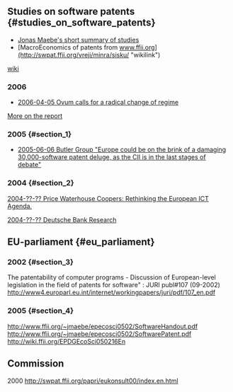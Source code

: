 ## Studies on software patents {#studies_on_software_patents}

-   [Jonas Maebe\'s short summary of
    studies](http://www.elis.ugent.be/~jmaebe/swpat/studies/studies_short_en.pdf "wikilink")
-   [MacroEconomics of patents from
    www.ffii.org](http://swpat.ffii.org/vreji/minra/sisku/ "wikilink")

[wiki](http://wiki.ffii.org/SwpatsiskuEn "wikilink")

### 2006

-   [2006-04-05 Ovum calls for a radical change of
    regime](http://www.ovum.com/go/content/c,377,62989 "wikilink")

[More on the
report](http://store.ovum.com/detail.aspx?ID=1981 "wikilink")

### 2005 {#section_1}

-   [2005-06-06 Butler Group \"Europe could be on the brink of a
    damaging 30,000-software patent deluge, as the CII is in the last
    stages of
    debate\"](http://www.butlergroup.com/company/press/docview.asp?id=159 "wikilink")

### 2004 {#section_2}

[2004-??-?? Price Waterhouse Coopers: Rethinking the European ICT
Agenda.](http://www.ez.nl/content.jsp?objectid=24583 "wikilink")

[2004-??-?? Deutsche Bank
Research](http://www.dbresearch.com/PROD/DBR_INTERNET_EN-PROD/PROD0000000000175949.pdf "wikilink")

## EU-parliament {#eu_parliament}

### 2002 {#section_3}

The patentability of computer programs - Discussion of European-level
legislation in the field of patents for software\" : JURI publ#107
(09-2002)
<http://www4.europarl.eu.int/internet/workingpapers/juri/pdf/107_en.pdf>

### 2005 {#section_4}

<http://www.ffii.org/~jmaebe/epecosci0502/SoftwareHandout.pdf>
<http://www.ffii.org/~jmaebe/epecosci0502/SoftwarePatent.pdf>
<http://wiki.ffii.org/EPDGEcoSci050216En>

## Commission

2000 <http://swpat.ffii.org/papri/eukonsult00/index.en.html>
